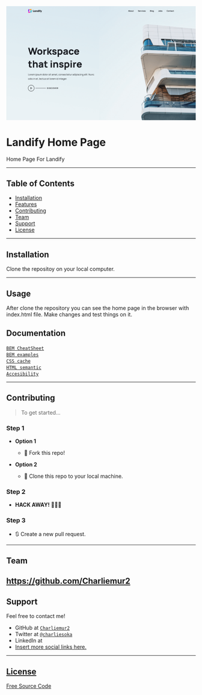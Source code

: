 <img src="./images/readme-imgs/overview.png">

# Landify Home Page

Home Page For Landify

---

## Table of Contents

- [Installation](#installation)
- [Features](#features)
- [Contributing](#contributing)
- [Team](#team)
- [Support](#support)
- [License](#license)


---

## Installation

Clone the repositoy on your local computer.

---

## Usage 

After clone the repository you can see the home page in the browser with index.html file. Make changes and test things on it.

## Documentation 

<a href="https://9elements.com/bem-cheat-sheet/">`BEM CheatSheet`</a><br>
<a href="https://sparkbox.com/foundry/bem_by_example">`BEM examples`</a><br>
<a href="https://css-tricks.com/strategies-for-cache-busting-css/">`CSS cache`</a><br>
<a href="https://learn-the-web.algonquindesign.ca/topics/html-semantics-cheat-sheet/">`HTML semantic`</a><br>
<a href="https://developer.mozilla.org/en-US/docs/Web/Accessibility">`Accesibility`</a><br>

---

## Contributing

> To get started...

### Step 1

- **Option 1**
    - 🍴 Fork this repo!

- **Option 2**
    - 👯 Clone this repo to your local machine.

### Step 2

- **HACK AWAY!** 🔨🔨🔨

### Step 3

- 🔃 Create a new pull request. 
---

## Team

https://github.com/Charliemur2
---

## Support

Feel free to contact me!

- GitHub at <a href="https://github.com/Charliemur2">`Charliemur2`</a>
- Twitter at <a href="https://twitter.com/charliesoka">`@charliesoka`</a>
- LinkedIn at <a href="https://www.linkedin.com/in/carlos-andres-murcia-munoz/">
- Insert more social links here.

---

## License

Free Source Code
